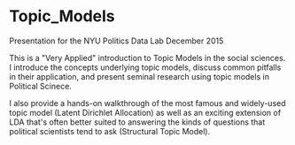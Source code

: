 # Topic_Models
Presentation for the NYU Politics Data Lab December 2015

This is a "Very Applied" introduction to Topic Models in the social sciences. I introduce the concepts underlying topic models, discuss common pitfalls in their application, and present seminal research using topic models in Political Scinece. 

I also provide a hands-on walkthrough of the most famous and widely-used topic model (Latent Dirichlet Allocation) as well as an exciting extension of LDA that's often better suited to answering the kinds of questions that political scientists tend to ask (Structural Topic Model).

